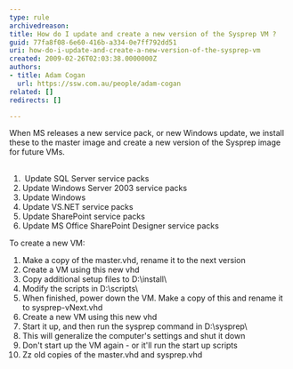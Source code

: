 ```yaml
---
type: rule
archivedreason: 
title: How do I update and create a new version of the Sysprep VM ?
guid: 77fa8f08-6e60-416b-a334-0e7ff792dd51
uri: how-do-i-update-and-create-a-new-version-of-the-sysprep-vm
created: 2009-02-26T02:03:38.0000000Z
authors:
- title: Adam Cogan
  url: https://ssw.com.au/people/adam-cogan
related: []
redirects: []

---
```



When MS releases a new service pack, or new Windows update, we install these to the master image and create a new version of the Sysprep image for future VMs. 
<br><excerpt class='endintro'></excerpt><br>
<ol><li>&#160;Update SQL Server service packs </li>
<li>Update Windows Server 2003 service packs </li>
<li>Update Windows </li>
<li>Update VS.NET service packs </li>
<li>Update SharePoint service packs </li>
<li>Update MS Office SharePoint Designer service packs </li></ol>
<p>To create a new VM&#58; </p>
<ol><li>Make a copy of the master.vhd, rename it to the next version </li>
<li>Create a VM using this new vhd </li>
<li>Copy additional setup files to D&#58;\install\ </li>
<li>Modify the scripts in D&#58;\scripts\ </li>
<li>When finished, power down the VM. Make a copy of this and rename it to sysprep-vNext.vhd </li>
<li>Create a new VM using this new vhd </li>
<li>Start it up, and then run the sysprep command in D&#58;\sysprep\ </li>
<li>This will generalize the computer's settings and shut it down </li>
<li>Don't start up the VM again - or it'll run the start up scripts </li>
<li>Zz old copies of the master.vhd and sysprep.vhd </li></ol>


